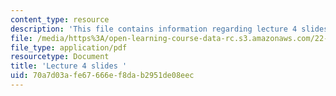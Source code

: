 ```yaml
---
content_type: resource
description: 'This file contains information regarding lecture 4 slides '
file: /media/https%3A/open-learning-course-data-rc.s3.amazonaws.com/22-02-introduction-to-applied-nuclear-physics-spring-2012/70a7d03afe67666ef8dab2951de08eec_MIT22_02S12_lec04.pdf
file_type: application/pdf
resourcetype: Document
title: 'Lecture 4 slides '
uid: 70a7d03a-fe67-666e-f8da-b2951de08eec
---
```

